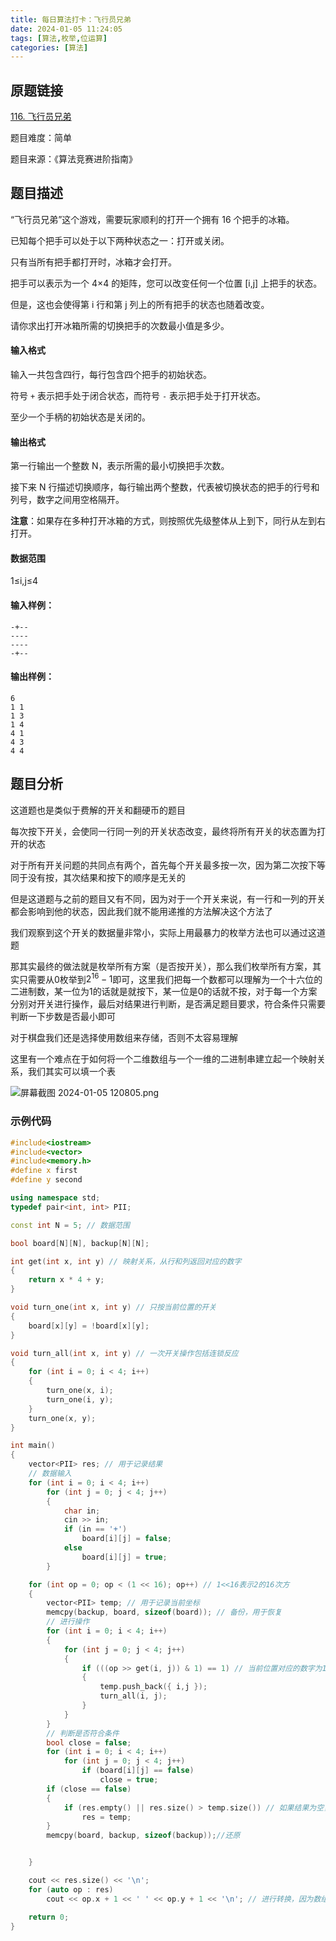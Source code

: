 ```yaml
---
title: 每日算法打卡：飞行员兄弟
date: 2024-01-05 11:24:05
tags: [算法,枚举,位运算]
categories: [算法]
---
```


## 原题链接

[116. 飞行员兄弟](https://www.acwing.com/problem/content/118/)

题目难度：简单

题目来源：《算法竞赛进阶指南》

## 题目描述

“飞行员兄弟”这个游戏，需要玩家顺利的打开一个拥有 16 个把手的冰箱。

已知每个把手可以处于以下两种状态之一：打开或关闭。

只有当所有把手都打开时，冰箱才会打开。

把手可以表示为一个 4×4 的矩阵，您可以改变任何一个位置 \[i,j\] 上把手的状态。

但是，这也会使得第 i 行和第 j 列上的所有把手的状态也随着改变。

请你求出打开冰箱所需的切换把手的次数最小值是多少。

#### 输入格式

输入一共包含四行，每行包含四个把手的初始状态。

符号 `+` 表示把手处于闭合状态，而符号 `-` 表示把手处于打开状态。

至少一个手柄的初始状态是关闭的。

#### 输出格式

第一行输出一个整数 N，表示所需的最小切换把手次数。

接下来 N 行描述切换顺序，每行输出两个整数，代表被切换状态的把手的行号和列号，数字之间用空格隔开。

**注意**：如果存在多种打开冰箱的方式，则按照优先级整体从上到下，同行从左到右打开。

#### 数据范围

1≤i,j≤4

#### 输入样例：

```
-+--
----
----
-+-- 
```

#### 输出样例：

```
6
1 1
1 3
1 4
4 1
4 3
4 4 
```

## 题目分析

这道题也是类似于费解的开关和翻硬币的题目

每次按下开关，会使同一行同一列的开关状态改变，最终将所有开关的状态置为打开的状态

对于所有开关问题的共同点有两个，首先每个开关最多按一次，因为第二次按下等同于没有按，其次结果和按下的顺序是无关的

但是这道题与之前的题目又有不同，因为对于一个开关来说，有一行和一列的开关都会影响到他的状态，因此我们就不能用递推的方法解决这个方法了

我们观察到这个开关的数据量非常小，实际上用最暴力的枚举方法也可以通过这道题 

那其实最终的做法就是枚举所有方案（是否按开关），那么我们枚举所有方案，其实只需要从$0$枚举到$2^{16}-1$即可，这里我们把每一个数都可以理解为一个十六位的二进制数，某一位为1的话就是就按下，某一位是0的话就不按，对于每一个方案分别对开关进行操作，最后对结果进行判断，是否满足题目要求，符合条件只需要判断一下步数是否最小即可

对于棋盘我们还是选择使用数组来存储，否则不太容易理解

这里有一个难点在于如何将一个二维数组与一个一维的二进制串建立起一个映射关系，我们其实可以填一个表

![屏幕截图 2024-01-05 120805.png](https://s2.loli.net/2024/01/05/q8OJpilLkmwbc7X.png)

### 示例代码

```cpp
#include<iostream>
#include<vector>
#include<memory.h>
#define x first
#define y second

using namespace std;
typedef pair<int, int> PII;

const int N = 5; // 数据范围

bool board[N][N], backup[N][N];

int get(int x, int y) // 映射关系，从行和列返回对应的数字
{
    return x * 4 + y;
}

void turn_one(int x, int y) // 只按当前位置的开关
{
    board[x][y] = !board[x][y];
}

void turn_all(int x, int y) // 一次开关操作包括连锁反应
{
    for (int i = 0; i < 4; i++)
    {
        turn_one(x, i);
        turn_one(i, y);
    }
    turn_one(x, y);
}

int main()
{
    vector<PII> res; // 用于记录结果
    // 数据输入
    for (int i = 0; i < 4; i++)
        for (int j = 0; j < 4; j++)
        {
            char in;
            cin >> in;
            if (in == '+')
                board[i][j] = false;
            else
                board[i][j] = true;
        }

    for (int op = 0; op < (1 << 16); op++) // 1<<16表示2的16次方
    {
        vector<PII> temp; // 用于记录当前坐标
        memcpy(backup, board, sizeof(board)); // 备份，用于恢复
        // 进行操作
        for (int i = 0; i < 4; i++)
        {
            for (int j = 0; j < 4; j++)
            {
                if (((op >> get(i, j)) & 1) == 1) // 当前位置对应的数字为1，需要注意位运算符号的优先级
                {
                    temp.push_back({ i,j });
                    turn_all(i, j);
                }
            }
        }
        // 判断是否符合条件
        bool close = false;
        for (int i = 0; i < 4; i++)
            for (int j = 0; j < 4; j++)
                if (board[i][j] == false)
                    close = true;
        if (close == false)
        {
            if (res.empty() || res.size() > temp.size()) // 如果结果为空，或者最新方案的步数小于之前记录的结果，则进行覆盖
                res = temp;
        }
        memcpy(board, backup, sizeof(backup));//还原


    }

    cout << res.size() << '\n';
    for (auto op : res)
        cout << op.x + 1 << ' ' << op.y + 1 << '\n'; // 进行转换，因为数组从0开始

    return 0;
}
```

